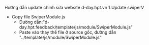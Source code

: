 Hướng dẫn update chỉnh sửa website d-day.hpt.vn
1.Update swiperV
- Copy file SwiperModule.js
  + Đường dẫn:"d-day.hpt.feedback/template/js/module/SwiperModule.js"
  + Paste vào thay thế file ở source gốc, đường dẫn "../template/js/module/SwiperModule.js"
